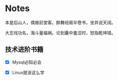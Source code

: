 # Notes

本是后山人，偶做前堂客。醉舞经阁半卷书，坐井说天阔。

大志戏功名，海斗量福祸。论到囊中羞涩时，怒指乾坤错。





## 技术进阶书籍

- [x] Mysql必知必会
- [x] Linux就该这么学



















































